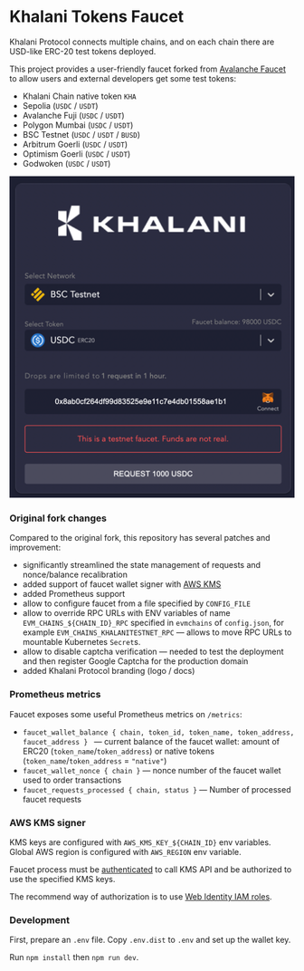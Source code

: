# Khalani Tokens Faucet

Khalani Protocol connects multiple chains, and on each chain there are USD-like ERC-20 test tokens deployed.

This project provides a user-friendly faucet forked from [Avalanche Faucet](https://github.com/ava-labs/avalanche-faucet)
to allow users and external developers get some test tokens:
- Khalani Chain native token `KHA`
- Sepolia (`USDC` / `USDT`)
- Avalanche Fuji (`USDC` / `USDT`)
- Polygon Mumbai (`USDC` / `USDT`)
- BSC Testnet (`USDC` / `USDT` / `BUSD`)
- Arbitrum Goerli (`USDC` / `USDT`)
- Optimism Goerli (`USDC` / `USDT`)
- Godwoken (`USDC` / `USDT`)

![faucet.png](docs%2Ffaucet.png)

### Original fork changes
Compared to the original fork, this repository has several patches and improvement:
- significantly streamlined the state management of requests and nonce/balance recalibration
- added support of faucet wallet signer with [AWS KMS](https://docs.aws.amazon.com/kms/latest/APIReference/API_Sign.html)
- added Prometheus support
- allow to configure faucet from a file specified by `CONFIG_FILE`
- allow to override RPC URLs with ENV variables of name `EVM_CHAINS_${CHAIN_ID}_RPC` 
specified in `evmchains` of `config.json`, for example `EVM_CHAINS_KHALANITESTNET_RPC` — allows to move RPC URLs to mountable Kubernetes `Secret`s.
- allow to disable captcha verification — needed to test the deployment and then register Google Captcha for the production domain
- added Khalani Protocol branding (logo / docs)

### Prometheus metrics
Faucet exposes some useful Prometheus metrics on `/metrics`:
- `faucet_wallet_balance { chain, token_id, token_name, token_address, faucet_address } ` — current balance of the faucet wallet: amount of ERC20 (`token_name`/`token_address`) or native tokens (`token_name`/`token_address` = `"native"`) 
- `faucet_wallet_nonce { chain }` — nonce number of the faucet wallet used to order transactions
- `faucet_requests_processed { chain, status }` — Number of processed faucet requests 

### AWS KMS signer
KMS keys are configured with `AWS_KMS_KEY_${CHAIN_ID}` env variables. Global AWS region is configured with `AWS_REGION` env variable.

Faucet process must be [authenticated](https://docs.aws.amazon.com/sdk-for-javascript/v2/developer-guide/setting-credentials-node.html) to call KMS API
and be authorized to use the specified KMS keys. 

The recommend way of authorization is to use [Web Identity IAM roles](https://docs.aws.amazon.com/STS/latest/APIReference/API_AssumeRoleWithWebIdentity.html).

### Development
First, prepare an `.env` file. Copy `.env.dist` to `.env` and set up the wallet key.

Run `npm install` then `npm run dev`.